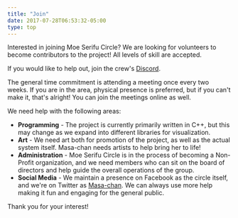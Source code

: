 ```yaml
---
title: "Join"
date: 2017-07-28T06:53:32-05:00
type: top
---
```

Interested in joining Moe Serifu Circle? We are looking for volunteers to
become contributors to the project! All levels of skill are accepted.

If you would like to help out, join the crew's [Discord](https://discord.gg/URAA8SF).

The general time commitment is attending a meeting once every two weeks. If
you are in the area, physical presence is preferred, but if you can't make it,
that's alright! You can join the meetings online as well.

We need help with the following areas:

* **Programming** - The project is currently primarily written in C++, but this may
change as we expand into different libraries for visualization.
* **Art** - We need art both for promotion of the project, as well as the actual
system itself. Masa-chan needs artists to help bring her to life!
* **Administration** - Moe Serifu Circle is in the process of becoming a Non-Profit
organization, and we need members who can sit on the board of directors and help
guide the overall operations of the group.
* **Social Media** - We maintain a presence on Facebook as the circle itself,
and we're on Twitter as [Masa-chan](https://www.twitter.com/MoeSerifu). We can
always use more help making it fun and engaging for the general public.

Thank you for your interest!
